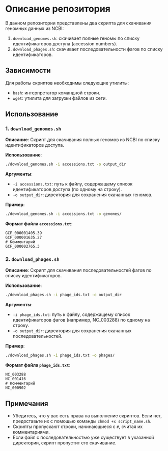 # Описание репозитория

В данном репозитории представлены два скрипта для скачивания геномных данных из NCBI:

1. `download_genomes.sh`: скачивает полные геномы по списку идентификаторов доступа (accession numbers).
2. `download_phages.sh`: скачивает последовательности фагов по списку идентификаторов.

## Зависимости

Для работы скриптов необходимы следующие утилиты:

- `bash`: интерпретатор командной строки.
- `wget`: утилита для загрузки файлов из сети.


## Использование

### 1. `download_genomes.sh`

**Описание**: Скрипт для скачивания полных геномов из NCBI по списку идентификаторов доступа.

**Использование**:

```bash
./download_genomes.sh -i accessions.txt -o output_dir
```

**Аргументы**:

- `-i accessions.txt`: путь к файлу, содержащему список идентификаторов доступа (по одному на строку).
- `-o output_dir`: директория для сохранения скачанных геномов.

**Пример**:

```bash
./download_genomes.sh -i accessions.txt -o genomes/
```

**Формат файла `accessions.txt`**:

```
GCF_000001405.39
GCF_000001635.27
# Комментарий
GCF_000002765.3
```

### 2. `download_phages.sh`

**Описание**: Скрипт для скачивания последовательностей фагов по списку идентификаторов.

**Использование**:

```bash
./download_phages.sh -i phage_ids.txt -o output_dir
```

**Аргументы**:

- `-i phage_ids.txt`: путь к файлу, содержащему список идентификаторов фагов (например, NC_003288) по одному на строку.
- `-o output_dir`: директория для сохранения скачанных последовательностей.

**Пример**:

```bash
./download_phages.sh -i phage_ids.txt -o phages/
```

**Формат файла `phage_ids.txt`**:

```
NC_003288
NC_001416
# Комментарий
NC_000902
```

## Примечания

- Убедитесь, что у вас есть права на выполнение скриптов. Если нет, предоставьте их с помощью команды `chmod +x script_name.sh`.
- Скрипты пропускают строки, начинающиеся с `#`, считая их комментариями.
- Если файл с последовательностью уже существует в указанной директории, скрипт пропустит его скачивание.
